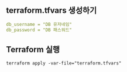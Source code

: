 ## terraform.tfvars 생성하기
```yaml
db_username = "DB 유저네임"
db_password = "DB 패스워드"
```
## Terraform 실행
```
terraform apply -var-file="terraform.tfvars"
```